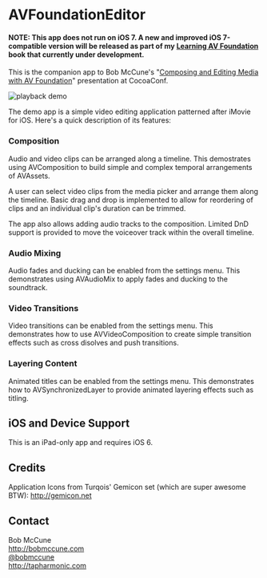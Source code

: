# AVFoundationEditor

#### NOTE: This app does not run on iOS 7.  A new and improved iOS 7-compatible version will be released as part of my <a href="http://www.bobmccune.com/2013/11/08/learning-av-foundation-book-in-development/">Learning AV Foundation</a> book that currently under development.

This is the companion app to Bob McCune's "<a href="http://www.slideshare.net/bobmccune/composing-and-editing-media-with-av-foundation">Composing and Editing Media with AV Foundation</a>" presentation at CocoaConf.

![playback demo](https://raw.github.com/tapharmonic/AVFoundationEditor/master/ScreenShots/AVFoundationEditor.png)

The demo app is a simple video editing application patterned after iMovie for iOS.  Here's a quick description of its features:

### Composition ###
Audio and video clips can be arranged along a timeline.  This demostrates using AVComposition to build simple and complex temporal arrangements of AVAssets.

A user can select video clips from the media picker and arrange them along the timeline.  Basic drag and drop is implemented to allow for reordering of clips and an individual clip's duration can be trimmed.

The app also allows adding audio tracks to the composition.  Limited DnD support is provided to move the voiceover track within the overall timeline.

### Audio Mixing ###
Audio fades and ducking can be enabled from the settings menu.  This demonstrates using AVAudioMix to apply fades and ducking to the soundtrack.

### Video Transitions ###
Video transitions can be enabled from the settings menu.  This demonstrates how to use AVVideoComposition to create simple transition effects such as cross disolves and push transitions.

### Layering Content ###
Animated titles can be enabled from the settings menu.  This demonstrates how to AVSynchronizedLayer to provide animated layering effects such as titling.


## iOS and Device Support ##
This is an iPad-only app and requires iOS 6.

## Credits ##
Application Icons from Turqois' Gemicon set (which are super awesome BTW):
<a href=“http://gemicon.net”>http://gemicon.net</a>


## Contact ##

Bob McCune<br/>
http://bobmccune.com<br/>
<a href="https://twitter.com/bobmccune">@bobmccune</a><br/>
http://tapharmonic.com<br/>
